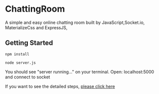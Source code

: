 # ChattingRoom

A simple and easy online chatting room built by JavaScript,Socket.io, MaterializeCss and ExpressJS,


## Getting Started
```
npm install 
```
```
node server.js
```
You should see "server running..." on your terminal.  Open: localhost:5000 and connect to socket

If you want to see the detailed steps, [please click here](https://blog.csdn.net/AnitaSun/article/details/121140608)
